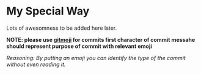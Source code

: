 # My Special Way

Lots of awesomness to be added here later.

**NOTE: please use [gitmoji](https://gitmoji.carloscuesta.me/) for commits first character of commit messahe should represent purpose of commit with relevant emoji**

*Reasoning: By putting an emoji you can identify the type of the commit without even reading it.*